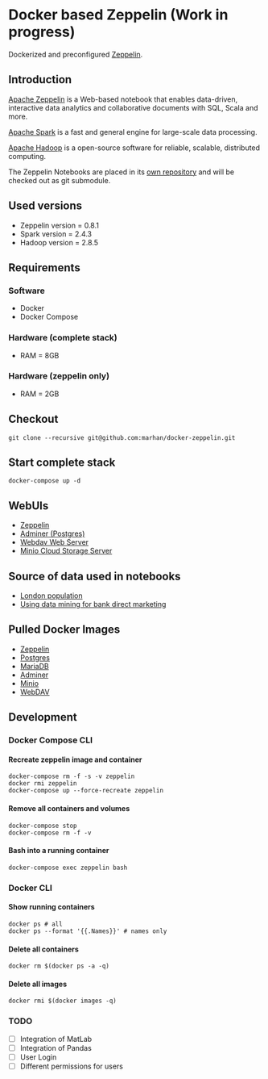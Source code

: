 # Docker based Zeppelin (Work in progress)

Dockerized and preconfigured [Zeppelin](https://zeppelin.apache.org/docs/0.8.1/setup/deployment/docker.html).

## Introduction

[Apache Zeppelin](http://zeppelin.apache.org/) is a Web-based notebook that enables data-driven, 
interactive data analytics and collaborative documents with SQL, Scala and more.

[Apache Spark](https://spark.apache.org) is a fast and general engine for large-scale data processing.

[Apache Hadoop](https://hadoop.apache.org/) is a open-source software for reliable, scalable, distributed computing.

The Zeppelin Notebooks are placed in its [own repository](https://github.com/marhan/zeppelin-notebook-samples) and will be checked out as git submodule.

## Used versions

- Zeppelin version = 0.8.1
- Spark version = 2.4.3
- Hadoop version = 2.8.5

## Requirements

### Software
- Docker
- Docker Compose

### Hardware (complete stack)
- RAM = 8GB

### Hardware (zeppelin only)  
- RAM = 2GB

## Checkout

    git clone --recursive git@github.com:marhan/docker-zeppelin.git
    
## Start complete stack

    docker-compose up -d
    
## WebUIs

* [Zeppelin](http://localhost:10000) 
* [Adminer (Postgres)](http://localhost:10002) 
* [Webdav Web Server](http://localhost:10003) 
* [Minio Cloud Storage Server](http://localhost:10004) 

## Source of data used in notebooks

- [London population](https://github.com/datasets/london-population)
- [Using data mining for bank direct marketing](http://repositorium.sdum.uminho.pt/handle/1822/14838)
    
## Pulled Docker Images

- [Zeppelin](https://hub.docker.com/r/apache/zeppelin)
- [Postgres](https://hub.docker.com/_/postgres)
- [MariaDB](https://hub.docker.com/_/mariadb)
- [Adminer](https://hub.docker.com/_/adminer/)
- [Minio](https://hub.docker.com/r/minio/minio/)
- [WebDAV](https://hub.docker.com/r/bytemark/webdav/)

## Development

### Docker Compose CLI

#### Recreate zeppelin image and container
    
    docker-compose rm -f -s -v zeppelin
    docker rmi zeppelin    
    docker-compose up --force-recreate zeppelin
    
#### Remove all containers and volumes

    docker-compose stop
    docker-compose rm -f -v
    
#### Bash into a running container

    docker-compose exec zeppelin bash
    
### Docker CLI

#### Show running containers

    docker ps # all
    docker ps --format '{{.Names}}' # names only
    
#### Delete all containers

    docker rm $(docker ps -a -q)
    
#### Delete all images

    docker rmi $(docker images -q)

### TODO

- [ ] Integration of MatLab
- [ ] Integration of Pandas
- [ ] User Login
- [ ] Different permissions for users
